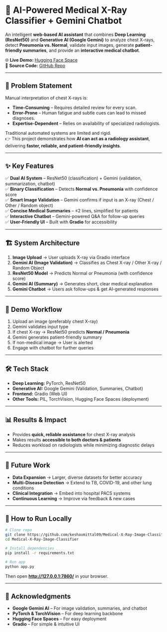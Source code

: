 
# 🩻 AI-Powered Medical X-Ray Classifier + Gemini Chatbot  

An intelligent **web-based AI assistant** that combines **Deep Learning (ResNet50)** and **Generative AI (Google Gemini)** to analyze chest X-rays, detect **Pneumonia vs. Normal**, validate input images, generate **patient-friendly summaries**, and provide an **interactive medical chatbot**.  

🌐 **Live Demo:** [Hugging Face Space](https://huggingface.co/spaces/qwert01/Medical-X-Ray-Image-Classifier)  
📂 **Source Code:** [GitHub Repo](https://github.com/keshavmittal09/Medical-X-Ray-Image-Classifier)  

---

## 🚨 Problem Statement  
Manual interpretation of chest X-rays is:  
- **Time-Consuming** – Requires detailed review for every scan.  
- **Error-Prone** – Human fatigue and subtle cues can lead to missed diagnoses.  
- **Expertise-Dependent** – Relies on availability of specialized radiologists.  

Traditional automated systems are limited and rigid.  
👉 This project demonstrates how **AI can act as a radiology assistant**, delivering **faster, reliable, and patient-friendly insights**.  

---

## ✨ Key Features  
✅ **Dual AI System** – ResNet50 (classification) + Gemini (validation, summarization, chatbot)  
✅ **Binary Classification** – Detects **Normal vs. Pneumonia** with confidence score  
✅ **Smart Image Validation** – Gemini confirms if input is an X-ray (Chest / Other / Random object)  
✅ **Concise Medical Summaries** – ≤2 lines, simplified for patients  
✅ **Interactive Chatbot** – Gemini-powered Q&A for follow-up queries  
✅ **User-Friendly UI** – Built with **Gradio** for accessibility  

---

## 🏗️ System Architecture  

1. **Image Upload** → User uploads X-ray via Gradio interface  
2. **Gemini AI (Image Validation)** → Classifies as Chest X-ray / Other X-ray / Random Object  
3. **ResNet50 Model** → Predicts Normal or Pneumonia (with confidence score)  
4. **Gemini AI (Summary)** → Generates short, clear medical explanation  
5. **Gemini Chatbot** → Users ask follow-ups & get AI-generated responses  

---

## 🚀 Demo Workflow  

1. Upload an image (preferably chest X-ray)  
2. Gemini validates input type  
3. If chest X-ray → ResNet50 predicts **Normal / Pneumonia**  
4. Gemini generates patient-friendly summary  
5. If non-medical image → User is alerted  
6. Engage with chatbot for further queries  

---

## 🛠️ Tech Stack  

- **Deep Learning:** PyTorch, ResNet50  
- **Generative AI:** Google Gemini (Validation, Summaries, Chatbot)  
- **Frontend:** Gradio (Web UI)  
- **Other Tools:** PIL, TorchVision, Hugging Face Spaces (deployment)  

---

## 📊 Results & Impact  

- Provides **quick, reliable assistance** for chest X-ray analysis  
- Makes results **accessible to both doctors & patients**  
- Reduces workload on radiologists while minimizing diagnostic delays  

---

## 🔮 Future Work  

- **Data Expansion** → Larger, diverse datasets for better accuracy  
- **Multi-Disease Detection** → Extend to TB, COVID-19, and other lung conditions  
- **Clinical Integration** → Embed into hospital PACS systems  
- **Continuous Learning** → Improve via feedback & new cases  

---

## 📌 How to Run Locally  

```bash
# Clone repo
git clone https://github.com/keshavmittal09/Medical-X-Ray-Image-Classifier
cd Medical-X-Ray-Image-Classifier

# Install dependencies
pip install -r requirements.txt

# Run app
python app.py
```

Then open **http://127.0.0.1:7860/** in your browser.  

---

## 🙌 Acknowledgments  
- **Google Gemini AI** – For image validation, summaries, and chatbot  
- **PyTorch & TorchVision** – For deep learning backbone  
- **Hugging Face Spaces** – For easy deployment  
- **Gradio** – For simple & intuitive UI  
